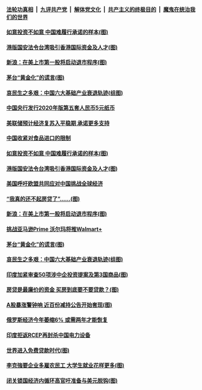 ####  [法轮功真相](../../../../basic/blob/master/README.md?t=07090631) &nbsp;|&nbsp; [九评共产党](../../../../9ping.md/blob/master/README.md?t=07090631) &nbsp;|&nbsp; [解体党文化](../../../../jtdwh.md/blob/master/README.md?t=07090631)  &nbsp;|&nbsp; [共产主义的终极目的](../../../../gczydzjmd.md/blob/master/README.md?t=07090631) &nbsp;|&nbsp; [魔鬼在统治我们的世界](../../../../mgztzwmdsj.md/blob/master/README.md?t=07090631) 

#### [如意投资不如意 中国难履行承诺的样本(图)](../pages/p5/939080.md?t=07090631) 

#### [港版国安法令台湾吸引香港国际资金及人才(图)](../pages/p5/939076.md?t=07090631) 

#### [新浪：在美上市第一股将启动退市程序(图)](../pages/p5/939023.md?t=07090631) 

#### [茅台“黄金化”的谎言(图)](../pages/p5/939017.md?t=07090631) 

#### [哀民生之多艰：中国六大基础产业衰退轨迹(组图)](../pages/p5/939007.md?t=07090631) 


#### [中国央行发行2020年版第五套人民币5元纸币](../pages/p5/939103.md?t=07090631) 

#### [美联储预计经济复苏入平稳期 承诺更多支持](../pages/p5/939102.md?t=07090631) 

#### [中国收紧对食品进口的限制](../pages/p5/939082.md?t=07090631) 

#### [如意投资不如意 中国难履行承诺的样本(图)](../pages/p5/939080.md?t=07090631) 

#### [港版国安法令台湾吸引香港国际资金及人才(图)](../pages/p5/939076.md?t=07090631) 

#### [美国呼吁欧盟共同应对中国挑战全球经济](../pages/p5/939074.md?t=07090631) 

#### [“我真的还不起房贷了”……(图)](../pages/p5/939012.md?t=07090631) 

#### [新浪：在美上市第一股将启动退市程序(图)](../pages/p5/939023.md?t=07090631) 

#### [挑战亚马逊Prime 沃尔玛将推Walmart+](../pages/p5/939020.md?t=07090631) 

#### [茅台“黄金化”的谎言(图)](../pages/p5/939017.md?t=07090631) 

#### [哀民生之多艰：中国六大基础产业衰退轨迹(组图)](../pages/p5/939007.md?t=07090631) 


#### [印度加紧审查50项涉中企投资提案及第3国商品(图)](../pages/p5/938987.md?t=07090631) 

#### [房贷是最廉价的资金 买房到底要不要贷款？(图)](../pages/p5/938982.md?t=07090631) 

#### [A股暴涨警钟响 近百份减持公告开始套现(图)](../pages/p5/938981.md?t=07090631) 

#### [俄罗斯经济今年萎缩6% 或需两年才能恢复](../pages/p5/938968.md?t=07090631) 

#### [印度拒返RCEP再封杀中国电力设备](../pages/p5/938910.md?t=07090631) 

#### [世界进入免费贷款时代(图)](../pages/p5/938900.md?t=07090631) 

#### [李克強要企业多雇农民工 大学生就业花样更多(图)](../pages/p5/938870.md?t=07090631) 

#### [闭关锁国经济内循环高官吁准备与美元脱钩(图)](../pages/p5/938898.md?t=07090631) 

